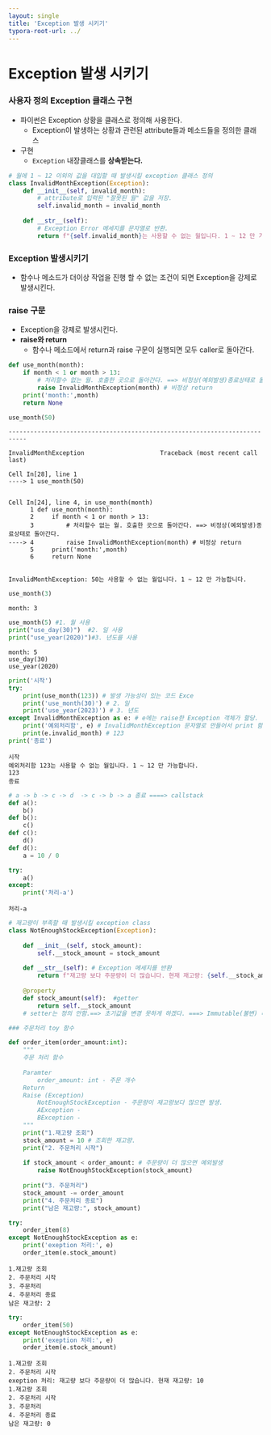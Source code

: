 ```yaml
---
layout: single
title: 'Exception 발생 시키기'
typora-root-url: ../
---
```



# Exception 발생 시키기

### 사용자 정의 Exception 클래스 구현

- 파이썬은 Exception 상황을 클래스로 정의해 사용한다.
    - Exception이 발생하는 상황과 관련된 attribute들과 메소드들을 정의한 클래스
- 구현
    - `Exception` 내장클래스를 **상속받는다.**
    


```python
# 월에 1 ~ 12 이외의 값을 대입할 때 발생시킬 exception 클래스 정의
class InvalidMonthException(Exception):
    def __init__(self, invalid_month):
        # attribute로 입력된 "잘못된 월" 값을 저장.
        self.invalid_month = invalid_month
        
    def __str__(self):
        # Exception Error 메세지를 문자열로 반환.
        return f"{self.invalid_month}는 사용할 수 없는 월입니다. 1 ~ 12 만 가능합니다."
```

### Exception 발생시키기
- 함수나 메소드가 더이상 작업을 진행 할 수 없는 조건이 되면 Exception을 강제로 발생시킨다.

### raise 구문
- Exception을 강제로 발생시킨다.
- **raise와 return**
    - 함수나 메소드에서 return과 raise 구문이 실행되면 모두 caller로 돌아간다.


```python
def use_month(month):
    if month < 1 or month > 13:
        # 처리할수 없는 월. 호출한 곳으로 돌아간다. ==> 비정상(예외발생)종료상태로 돌아간다.
        raise InvalidMonthException(month) # 비정상 return
    print('month:',month)
    return None
```


```python
use_month(50)
```


    ---------------------------------------------------------------------------
    
    InvalidMonthException                     Traceback (most recent call last)
    
    Cell In[28], line 1
    ----> 1 use_month(50)


    Cell In[24], line 4, in use_month(month)
          1 def use_month(month):
          2     if month < 1 or month > 13:
          3         # 처리할수 없는 월. 호출한 곳으로 돌아간다. ==> 비정상(예외발생)종료상태로 돌아간다.
    ----> 4         raise InvalidMonthException(month) # 비정상 return
          5     print('month:',month)
          6     return None


    InvalidMonthException: 50는 사용할 수 없는 월입니다. 1 ~ 12 만 가능합니다.



```python
use_month(3)
```

    month: 3



```python
use_month(5) #1. 월 사용
print("use_day(30)")  #2. 일 사용
print("use_year(2020)")#3. 년도를 사용
```

    month: 5
    use_day(30)
    use_year(2020)



```python
print('시작')
try:
    print(use_month(123)) # 발생 가능성이 있는 코드 Exce
    print('use_month(30)') # 2. 일
    print('use_year(2023)') # 3. 년도
except InvalidMonthException as e: # e에는 raise한 Exception 객체가 할당.
    print('예외처리함', e) # InvalidMonthException 문자열로 만들어서 print 함
    print(e.invalid_month) # 123
print('종료')
```

    시작
    예외처리함 123는 사용할 수 없는 월입니다. 1 ~ 12 만 가능합니다.
    123
    종료



```python
# a -> b -> c -> d  -> c -> b -> a 종료 ====> callstack
def a():
    b()
def b():
    c()
def c():
    d()
def d():
    a = 10 / 0
```


```python
try:
    a()
except:
    print('처리-a')
```

    처리-a



```python
# 재고량이 부족할 때 발생시킬 exception class
class NotEnoughStockException(Exception):
    
    def __init__(self, stock_amount):
        self.__stock_amount = stock_amount
        
    def __str__(self): # Exception 메세지를 반환
        return f"재고량 보다 주문량이 더 많습니다. 현재 재고량: {self.__stock_amount}"
    
    @property
    def stock_amount(self):  #getter
        return self.__stock_amount
    # setter는 정의 안함.==> 초기값을 변경 못하게 하겠다. ===> Immutable(불변) 타입
```


```python
### 주문처리 toy 함수

def order_item(order_amount:int):
    """
    주문 처리 함수
    
    Paramter
        order_amount: int - 주문 개수
    Return
    Raise (Exception)
        NotEnoughStockException - 주문량이 재고량보다 많으면 발생.
        AException - 
        BException -
    """
    print("1.재고량 조회")
    stock_amount = 10 # 조회한 재고량.
    print("2. 주문처리 시작")
    
    if stock_amount < order_amount: # 주문량이 더 많으면 예외발생
        raise NotEnoughStockException(stock_amount)
        
    print("3. 주문처리")
    stock_amount -= order_amount
    print("4. 주문처리 종료")
    print("남은 재고량:", stock_amount)
```


```python
try:
    order_item(8) 
except NotEnoughStockException as e:
    print('exeption 처리:', e)
    order_item(e.stock_amount)
```

    1.재고량 조회
    2. 주문처리 시작
    3. 주문처리
    4. 주문처리 종료
    남은 재고량: 2



```python
try:
    order_item(50) 
except NotEnoughStockException as e:
    print('exeption 처리:', e)
    order_item(e.stock_amount)
```

    1.재고량 조회
    2. 주문처리 시작
    exeption 처리: 재고량 보다 주문량이 더 많습니다. 현재 재고량: 10
    1.재고량 조회
    2. 주문처리 시작
    3. 주문처리
    4. 주문처리 종료
    남은 재고량: 0

